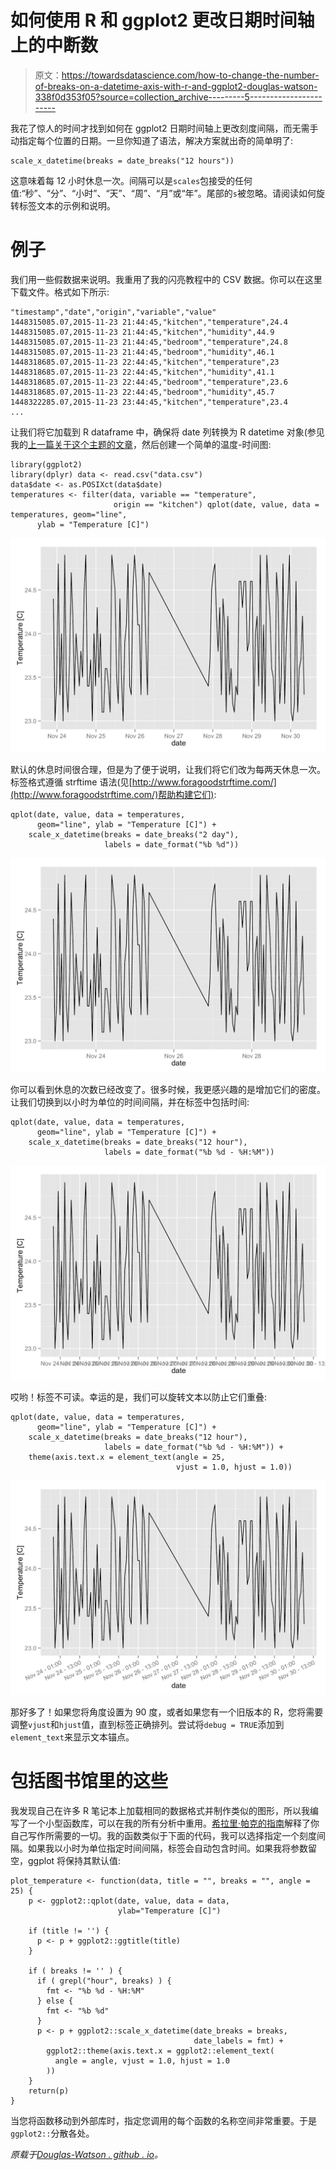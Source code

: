 # 如何使用 R 和 ggplot2 更改日期时间轴上的中断数

> 原文：<https://towardsdatascience.com/how-to-change-the-number-of-breaks-on-a-datetime-axis-with-r-and-ggplot2-douglas-watson-338f0d353f05?source=collection_archive---------5----------------------->

我花了惊人的时间才找到如何在 ggplot2 日期时间轴上更改刻度间隔，而无需手动指定每个位置的日期。一旦你知道了语法，解决方案就出奇的简单明了:

```
scale_x_datetime(breaks = date_breaks("12 hours"))
```

这意味着每 12 小时休息一次。间隔可以是`scales`包接受的任何值:“秒”、“分”、“小时”、“天”、“周”、“月”或“年”。尾部的`s`被忽略。请阅读如何旋转标签文本的示例和说明。

# 例子

我们用一些假数据来说明。我重用了我的闪亮教程中的 CSV 数据。你可以在这里下载文件。格式如下所示:

```
"timestamp","date","origin","variable","value" 
1448315085.07,2015-11-23 21:44:45,"kitchen","temperature",24.4 
1448315085.07,2015-11-23 21:44:45,"kitchen","humidity",44.9 
1448315085.07,2015-11-23 21:44:45,"bedroom","temperature",24.8 
1448315085.07,2015-11-23 21:44:45,"bedroom","humidity",46.1 
1448318685.07,2015-11-23 22:44:45,"kitchen","temperature",23 
1448318685.07,2015-11-23 22:44:45,"kitchen","humidity",41.1 
1448318685.07,2015-11-23 22:44:45,"bedroom","temperature",23.6 
1448318685.07,2015-11-23 22:44:45,"bedroom","humidity",45.7 
1448322285.07,2015-11-23 23:44:45,"kitchen","temperature",23.4 
...
```

让我们将它加载到 R dataframe 中，确保将 date 列转换为 R datetime 对象(参见我的[上一篇关于这个主题的文章](http://douglas-watson.github.io/posts/gdocs_2_R)，然后创建一个简单的温度-时间图:

```
library(ggplot2) 
library(dplyr) data <- read.csv("data.csv") 
data$date <- as.POSIXct(data$date) 
temperatures <- filter(data, variable == "temperature", 
                       origin == "kitchen") qplot(date, value, data = temperatures, geom="line", 
      ylab = "Temperature [C]")
```

![](img/52a9e887abbfbc6c008f5a99469296a2.png)

默认的休息时间很合理，但是为了便于说明，让我们将它们改为每两天休息一次。标签格式遵循 strftime 语法(见[http://www.foragoodstrftime.com/](http://www.foragoodstrftime.com/)帮助构建它们):

```
qplot(date, value, data = temperatures, 
      geom="line", ylab = "Temperature [C]") + 
    scale_x_datetime(breaks = date_breaks("2 day"), 
                     labels = date_format("%b %d"))
```

![](img/3b7b8f2b3e23a0b31447b5a498656581.png)

你可以看到休息的次数已经改变了。很多时候，我更感兴趣的是增加它们的密度。让我们切换到以小时为单位的时间间隔，并在标签中包括时间:

```
qplot(date, value, data = temperatures, 
      geom="line", ylab = "Temperature [C]") + 
    scale_x_datetime(breaks = date_breaks("12 hour"), 
                     labels = date_format("%b %d - %H:%M"))
```

![](img/1ea4e6230ce059c9c9bf490ef018d820.png)

哎哟！标签不可读。幸运的是，我们可以旋转文本以防止它们重叠:

```
qplot(date, value, data = temperatures, 
      geom="line", ylab = "Temperature [C]") + 
    scale_x_datetime(breaks = date_breaks("12 hour"), 
                     labels = date_format("%b %d - %H:%M")) +
    theme(axis.text.x = element_text(angle = 25, 
                                     vjust = 1.0, hjust = 1.0))
```

![](img/911b043840cbc0a1c482c5e63825f537.png)

那好多了！如果您将角度设置为 90 度，或者如果您有一个旧版本的 R，您将需要调整`vjust`和`hjust`值，直到标签正确排列。尝试将`debug = TRUE`添加到`element_text`来显示文本锚点。

# 包括图书馆里的这些

我发现自己在许多 R 笔记本上加载相同的数据格式并制作类似的图形，所以我编写了一个小型函数库，可以在我的所有分析中重用。[希拉里·帕克的指南](https://hilaryparker.com/2014/04/29/writing-an-r-package-from-scratch/)解释了你自己写作所需要的一切。我的函数类似于下面的代码，我可以选择指定一个刻度间隔。如果我以小时为单位指定时间间隔，标签会自动包含时间。如果我将参数留空，ggplot 将保持其默认值:

```
plot_temperature <- function(data, title = "", breaks = "", angle = 25) {
    p <- ggplot2::qplot(date, value, data = data, 
                        ylab="Temperature [C]") 

    if (title != '') {
      p <- p + ggplot2::ggtitle(title)
    }

    if ( breaks != '' ) {
      if ( grepl("hour", breaks) ) {
        fmt <- "%b %d - %H:%M"
      } else {
        fmt <- "%b %d"
      }
      p <- p + ggplot2::scale_x_datetime(date_breaks = breaks, 
                                         date_labels = fmt) +
        ggplot2::theme(axis.text.x = ggplot2::element_text(
          angle = angle, vjust = 1.0, hjust = 1.0
        ))
    }
    return(p)
}
```

当您将函数移动到外部库时，指定您调用的每个函数的名称空间非常重要。于是`ggplot2::`分散各处。

*原载于*[*Douglas-Watson . github . io*](http://douglas-watson.github.io/post/2017-05_ggplot_datetime/)*。*